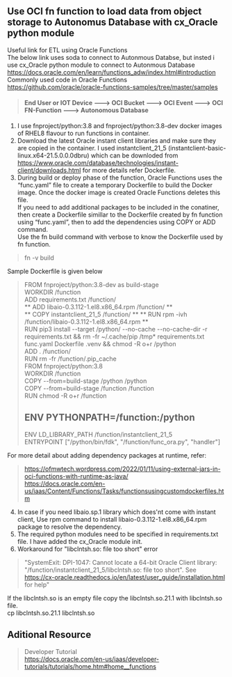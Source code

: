 
## Use OCI fn function to load data from object storage to Autonomus Database with cx_Oracle python module
Useful link for ETL using Oracle Functions  
The below link uses soda to connect to Autonmous Databse, but insted i use cx_Oracle python module to connect to Autonmous Database  
https://docs.oracle.com/en/learn/functions_adw/index.html#introduction  
Commonly used code in Oracle Functions  
https://github.com/oracle/oracle-functions-samples/tree/master/samples  


> #### End User or IOT Device ---> OCI Bucket ---> OCI Event ---> OCI FN-Function ---> Autonomous Database  
 

1. I use fnproject/python:3.8 and fnproject/python:3.8-dev docker images of RHEL8 flavour to run functions in container.    
3. Download the latest Oracle instant client libraries and make sure they are copied in the container. I used instantclient_21_5 (instantclient-basic-linux.x64-21.5.0.0.0dbru) which can be downloded from https://www.oracle.com/database/technologies/instant-client/downloads.html for more details refer Dockerfile.  
4. During build or deploy phase of the function, Oracle Functions uses the “func.yaml” file to create a temporary Dockerfile to build the Docker image. Once the docker image is created Oracle Functions deletes this file.  
If you need to add additional packages to be included in the conatiner, then create a Dockerfile simillar to the Dockerfile created by fn function using “func.yaml”, then to add the dependencies using COPY or ADD command.   
Use the fn build command with verbose to know the Dockerfile used by fn function.
> fn -v build

Sample Dockerfile is given below

> FROM fnproject/python:3.8-dev as build-stage  
> WORKDIR /function  
> ADD requirements.txt /function/  
> ** ADD libaio-0.3.112-1.el8.x86_64.rpm /function/ **  
> ** COPY instantclient_21_5 /function/ **
> ** RUN rpm -ivh /function/libaio-0.3.112-1.el8.x86_64.rpm **  
> RUN pip3 install --target /python/  --no-cache --no-cache-dir -r requirements.txt && rm -fr ~/.cache/pip /tmp* requirements.txt func.yaml Dockerfile .venv && chmod -R o+r /python  
> ADD . /function/  
> RUN rm -fr /function/.pip_cache  
> FROM fnproject/python:3.8  
> WORKDIR /function  
> COPY --from=build-stage /python /python   
> COPY --from=build-stage /function /function  
> RUN chmod -R o+r /function  
> ## ENV PYTHONPATH=/function:/python  
> ENV LD_LIBRARY_PATH /function/instantclient_21_5  
> ENTRYPOINT ["/python/bin/fdk", "/function/func_ora.py", "handler"]  

For more detail about adding dependency packages at runtime, refer:
> https://ofmwtech.wordpress.com/2022/01/11/using-external-jars-in-oci-functions-with-runtime-as-java/  
> https://docs.oracle.com/en-us/iaas/Content/Functions/Tasks/functionsusingcustomdockerfiles.htm

4. In case if you need libaio.sp.1 library which does'nt come with instant client, Use rpm command to install libaio-0.3.112-1.el8.x86_64.rpm package to resolve the dependency.  
5. The required python modules need to be specified in requirements.txt file. I have added the cx_Oracle module init.
6. Workaround for "libclntsh.so: file too short" error
> "SystemExit: DPI-1047: Cannot locate a 64-bit Oracle Client library: \"/function/instantclient_21_5/libclntsh.so: file too short\". See https://cx-oracle.readthedocs.io/en/latest/user_guide/installation.html for help"    

If the libclntsh.so is an empty file copy the libclntsh.so.21.1 with libclntsh.so file.   
cp libclntsh.so.21.1 libclntsh.so

## Aditional Resource  
> Developer Tutorial  
> https://docs.oracle.com/en-us/iaas/developer-tutorials/tutorials/home.htm#home__functions
